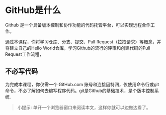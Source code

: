 # GitHub是什么


Github 是一个具备版本控制和协作功能的代码托管平台，可以实现远程合作工作。

通过本课程，你将学习仓库、分支、提交、Pull Request（拉拽请求）等概念，并将建立自己的Hello World仓库，学习Github的流行的评审和创建代码的Pull Request工作流程，

## 不必写代码

为完成本课程，你仅需一个 GitHub.com 账号和连接因特网，仅使用命令行或git命令，不必了解如何去编写程序代码。git是Github的基础技术，是个版本控制系统.

   > 小提示: 单开一个浏览器窗口来阅读本文，这样你就可以边做边看了。
